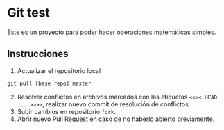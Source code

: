 # Git test
Este es un proyecto para poder hacer operaciones matemáticas simples.

## Instrucciones
1. Actualizar el repositorio local
```bash
git pull [base repo] master
```
2. Resolver conflictos en archivos marcados con las etiquetas `<<<< HEAD ... >>>>`, realizar nuevo commit de resolución de conflictos.
3. Subir cambios en repositorio `fork`.
4. Abrir nuevo Pull Request en caso de no haberlo abierto previamente.
